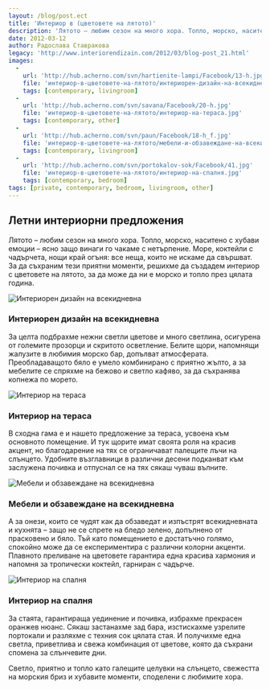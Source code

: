 ```yaml
---
layout: /blog/post.ect
title: 'Интериор в (цветовете на лятото)'
description: 'Лятото – любим сезон на много хора. Топло, морско, наситено с хубави емоции – ясно защо винаги го чакаме с нетърпение. За да съхраним тези приятни моменти, решихме да създадем интериор с цветовете на лятото, за да може да ни е морско и топло през цялата година.'
date: 2012-03-12
author: Радослава Ставракова
legacy: 'http://www.interiorendizain.com/2012/03/blog-post_21.html'
images:
  -
    url: 'http://hub.acherno.com/svn/hartienite-lampi/Facebook/13-h.jpg'
    file: 'интериор-в-цветовете-на-лятото/интериорен-дизайн-на-всекидневна.jpg'
    tags: [contemporary, livingroom]
  -
    url: 'http://hub.acherno.com/svn/savana/Facebook/20-h.jpg'
    file: 'интериор-в-цветовете-на-лятото/интериор-на-тераса.jpg'
    tags: [contemporary, other]
  -
    url: 'http://hub.acherno.com/svn/paun/Facebook/18-h_f.jpg'
    file: 'интериор-в-цветовете-на-лятото/мебели-и-обзавеждане-на-всекидневна.jpg'
    tags: [contemporary, livingroom]
  -
    url: 'http://hub.acherno.com/svn/portokalov-sok/Facebook/41.jpg'
    file: 'интериор-в-цветовете-на-лятото/интериор-на-спалня.jpg'
    tags: [contemporary, bedroom]
tags: [private, contemporary, bedroom, livingroom, other]
---
```

## Летни **интериорни предложения**
Лятото – любим сезон на много хора. Топло, морско, наситено с хубави емоции – ясно защо винаги го чакаме с нетърпение. Море, коктейли с чадърчета, нощи край огъня: все неща, които не искаме да свършват. За да съхраним тези приятни моменти, решихме да създадем интериор с цветовете на лятото, за да може да ни е морско и топло през цялата година.

![Интериорен дизайн на всекидневна](интериор-в-цветовете-на-лятото/интериорен-дизайн-на-всекидневна.jpg)
### Интериорен дизайн на **всекидневна**

За целта подбрахме нежни светли цветове и много светлина, осигурена от големите прозорци и скритото осветление. Белите щори, напомнящи жалузите в любимия морско бар, допълват атмосферата. Преобладаващото бяло е умело комбинирано с приятно жълто, а за мебелите се спряхме на бежово и светло кафяво, за да съхранява копнежа по морето.

![Интериор на тераса](интериор-в-цветовете-на-лятото/интериор-на-тераса.jpg)
### Интериор на **тераса**

В сходна гама е и нашето предложение за тераса, усвоена към основното помещение. И тук щорите имат своята роля на красив акцент, но благодарение на тях се ограничават палещите лъчи на слънцето. Удобните възглавници в различни десени подканват към заслужена почивка и отпуснал се на тях сякаш чуваш вълните.

![Мебели и обзавеждане на всекидневна](интериор-в-цветовете-на-лятото/мебели-и-обзавеждане-на-всекидневна.jpg)
### Мебели и обзавеждане на **всекидневна**

А за онези, които се чудят как да обзаведат и изпъстрят всекидневната и кухнята – защо не се спрете на бледо зелено, допълнено от прасковено и бяло. Тъй като помещението е достатъчно голямо, спокойно може да се експериментира с различни колорни акценти. Плавното преливане на цветовете гарантира една красива хармония и напомня за тропически коктейл, гарниран с чадърче.

![Интериор на спалня](интериор-в-цветовете-на-лятото/интериор-на-спалня.jpg)
### Интериор на **спалня**

За стаята, гарантираща уединение и почивка, избрахме прекрасен оранжев нюанс. Сякаш застанахме зад бара, изстискахме узрелите портокали и разляхме с техния сок цялата стая. И получихме една светла, приветлива и свежа комбинация от цветове, която да съхрани спомена за слънчевите дни.

Светло, приятно и топло като галещите целувки на слънцето, свежестта на морския бриз и хубавите моменти, споделени с любимите хора.